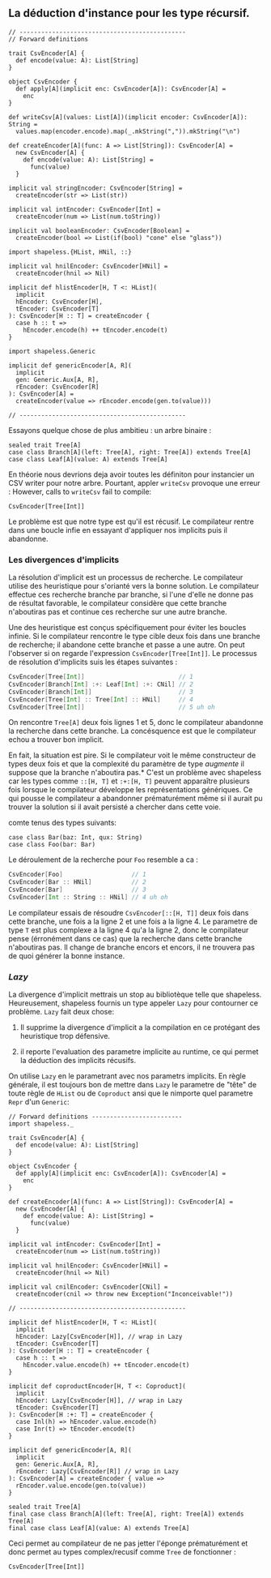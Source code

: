 ## La déduction d'instance pour les type récursif.

```tut:book:invisible
// ----------------------------------------------
// Forward definitions

trait CsvEncoder[A] {
  def encode(value: A): List[String]
}

object CsvEncoder {
  def apply[A](implicit enc: CsvEncoder[A]): CsvEncoder[A] =
    enc
}

def writeCsv[A](values: List[A])(implicit encoder: CsvEncoder[A]): String =
  values.map(encoder.encode).map(_.mkString(",")).mkString("\n")

def createEncoder[A](func: A => List[String]): CsvEncoder[A] =
  new CsvEncoder[A] {
    def encode(value: A): List[String] =
      func(value)
  }

implicit val stringEncoder: CsvEncoder[String] =
  createEncoder(str => List(str))

implicit val intEncoder: CsvEncoder[Int] =
  createEncoder(num => List(num.toString))

implicit val booleanEncoder: CsvEncoder[Boolean] =
  createEncoder(bool => List(if(bool) "cone" else "glass"))

import shapeless.{HList, HNil, ::}

implicit val hnilEncoder: CsvEncoder[HNil] =
  createEncoder(hnil => Nil)

implicit def hlistEncoder[H, T <: HList](
  implicit
  hEncoder: CsvEncoder[H],
  tEncoder: CsvEncoder[T]
): CsvEncoder[H :: T] = createEncoder {
  case h :: t =>
    hEncoder.encode(h) ++ tEncoder.encode(t)
}

import shapeless.Generic

implicit def genericEncoder[A, R](
  implicit
  gen: Generic.Aux[A, R],
  rEncoder: CsvEncoder[R]
): CsvEncoder[A] =
  createEncoder(value => rEncoder.encode(gen.to(value)))

// ----------------------------------------------
```

Essayons quelque chose de plus ambitieu : un arbre binaire :

```tut:book:silent
sealed trait Tree[A]
case class Branch[A](left: Tree[A], right: Tree[A]) extends Tree[A]
case class Leaf[A](value: A) extends Tree[A]
```

En théorie nous devrions deja avoir toutes les définiton
pour instancier un CSV writer pour notre arbre.
Pourtant, appler `writeCsv` provoque une erreur :
However, calls to `writeCsv` fail to compile:

```tut:book:fail
CsvEncoder[Tree[Int]]
````

Le problème est que notre type est qu'il est récusif.
Le compilateur rentre dans une boucle infie
en essayant d'appliquer nos implicits
puis il abandonne.

### Les divergences d'implicits

La résolution d'implicit est un processus de recherche.
Le compilateur utilise des heuristique pour
s'orianté vers la bonne solution.
Le compilateur effectue ces recherche branche par branche,
si l'une d'elle ne donne pas de résultat favorable,
le compilateur considère que cette branche n'aboutiras pas
et continue ces recherche sur une autre branche.

Une des heuristique est conçus spécifiquement pour
éviter les boucles infinie.
Si le compilateur rencontre le type cible
deux fois dans une branche de recherche;
il abandone cette branche et passe a une autre.
On peut l'observer si on regarde l'expression `CsvEncoder[Tree[Int]]`.
Le processus de résolution d'implicits suis les étapes suivantes :

```scala
CsvEncoder[Tree[Int]]                          // 1
CsvEncoder[Branch[Int] :+: Leaf[Int] :+: CNil] // 2
CsvEncoder[Branch[Int]]                        // 3
CsvEncoder[Tree[Int] :: Tree[Int] :: HNil]     // 4
CsvEncoder[Tree[Int]]                          // 5 uh oh
```

On rencontre `Tree[A]` deux fois lignes 1 et 5,
donc le compilateur abandonne la recherche dans cette branche.
La concésquence est que le compilateur echou a trouver bon implicit.

En fait, la situation est pire.
Si le compilateur voit le même constructeur de types deux fois
et que la complexité du paramètre de type *augmente* il suppose
que la branche n'aboutira pas.*
C'est un problème avec shapeless car les types comme
`::[H, T]` et `:+:[H, T]` peuvent apparaître plusieurs fois
lorsque le compilateur développe les représentations génériques.
Ce qui pousse le compilateur a abandonner prématurément
même si il aurait pu trouver la solution si il avait persisté
a chercher dans cette voie.

comte tenus des types suivants:

```tut:book:silent
case class Bar(baz: Int, qux: String)
case class Foo(bar: Bar)
```

Le déroulement de la recherche pour `Foo`
resemble a ca :

```scala
CsvEncoder[Foo]                   // 1
CsvEncoder[Bar :: HNil]           // 2
CsvEncoder[Bar]                   // 3
CsvEncoder[Int :: String :: HNil] // 4 uh oh
```

Le compilateur essais de résoudre `CsvEncoder[::[H, T]]` deux fois
dans cette branche, une fois a la ligne 2 et une fois a la ligne 4.
Le parametre de type `T` est plus complexe a la ligne 4 qu'a la ligne 2,
donc le compilateur pense (érronément dans ce cas)
que la recherche dans cette branche n'aboutiras pas.
Il change de branche encors et encors,
il ne trouvera pas de quoi générer la bonne instance.

### *Lazy*

La divergence d'implicit mettrais un
stop au bibliotèque telle que shapeless.
Heureusement, shapeless fournis un
type appeler `Lazy` pour contourner ce problème.
`Lazy` fait deux chose:

 1. Il supprime la divergence d'implicit a la
    compilation en ce protégant des heuristique trop défensive.


 2. il reporte l'evaluation des parametre implicite au runtime,
    ce qui permet la déduction des implicits récusifs.

On utilise `Lazy` en le parametrant avec nos parametrs implicits.
En règle générale, il est toujours bon de mettre dans `Lazy`
le parametre de "tête" de toute règle de `HList` ou de `Coproduct`
ansi que le nimporte quel parametre `Repr` d'un `Generic`:

```tut:book:invisible:reset
// Forward definitions -------------------------
import shapeless._

trait CsvEncoder[A] {
  def encode(value: A): List[String]
}

object CsvEncoder {
  def apply[A](implicit enc: CsvEncoder[A]): CsvEncoder[A] =
    enc
}

def createEncoder[A](func: A => List[String]): CsvEncoder[A] =
  new CsvEncoder[A] {
    def encode(value: A): List[String] =
      func(value)
  }

implicit val intEncoder: CsvEncoder[Int] =
  createEncoder(num => List(num.toString))

implicit val hnilEncoder: CsvEncoder[HNil] =
  createEncoder(hnil => Nil)

implicit val cnilEncoder: CsvEncoder[CNil] =
  createEncoder(cnil => throw new Exception("Inconceivable!"))

// ----------------------------------------------
```

```tut:book:silent
implicit def hlistEncoder[H, T <: HList](
  implicit
  hEncoder: Lazy[CsvEncoder[H]], // wrap in Lazy
  tEncoder: CsvEncoder[T]
): CsvEncoder[H :: T] = createEncoder {
  case h :: t =>
    hEncoder.value.encode(h) ++ tEncoder.encode(t)
}
```

```tut:book:silent
implicit def coproductEncoder[H, T <: Coproduct](
  implicit
  hEncoder: Lazy[CsvEncoder[H]], // wrap in Lazy
  tEncoder: CsvEncoder[T]
): CsvEncoder[H :+: T] = createEncoder {
  case Inl(h) => hEncoder.value.encode(h)
  case Inr(t) => tEncoder.encode(t)
}
```

```tut:book:silent
implicit def genericEncoder[A, R](
  implicit
  gen: Generic.Aux[A, R],
  rEncoder: Lazy[CsvEncoder[R]] // wrap in Lazy
): CsvEncoder[A] = createEncoder { value =>
  rEncoder.value.encode(gen.to(value))
}
```

```tut:book:invisible
sealed trait Tree[A]
final case class Branch[A](left: Tree[A], right: Tree[A]) extends Tree[A]
final case class Leaf[A](value: A) extends Tree[A]
```
Ceci permet au compilateur de ne pas jetter l'éponge prématurément
et donc permet au types complex/recusif comme `Tree` de fonctionner :

```tut:book
CsvEncoder[Tree[Int]]
```
